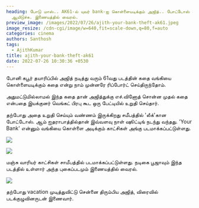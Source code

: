 ```yaml
---
heading: போடு மாஸ்.. AK61-ல் யுவர் bank-ஐ கொள்ளையடிக்கும் அஜித்.. போட்டோஸ் லீக்
  ஆயிடுச்சு. இணையத்தில் வைரல்.
preview_image: /images/2022/07/26/ajith-your-bank-theft-ak61.jpeg
image_resize: /cdn-cgi/image/w=640,fit=scale-down,q=80,f=auto
categories: cinema
authors: Santhosh
tags:
  - AjithKumar
title: ajith-your-bank-theft-ak61
date: 2022-07-26 10:30:36 +0530
---
```

போனி கபூர் தயாரிப்பில் அஜித் நடித்து வரும் 61வது படத்தின் கதை வங்கியை கொள்ளையடிக்கும் கதை என்று நாம் முன்னரே ரிப்போர்ட் செய்திருந்தோம்.

அதுமட்டுமில்லாமல் இந்த கதை தான் அஜித்துக்கு எச்.வினோத் சொன்ன முதல் கதை என்பதை இயக்குனர் வெங்கட் பிரபு கூட ஒரு பேட்டியில் உறுதி செய்தார்.

தற்போது அதை உறுதி செய்யும் வண்ணம் இருக்கிறது சமீபத்தில் 'லீக்'கான போட்டோஸ். ஆம் ஐதராபாத்தில்தான் இவ்வளவு நாள் ஷூட்டிங் நடந்து வந்தது.  'Your Bank' என்னும் வங்கியை கொள்ளை அடிக்கும் காட்சிகள் அங்கு படமாக்கப்பட்டுள்ளது.

![](/images/2022/07/26/ajith-ak61-leaked-photo-1.jpeg)

![](/images/2022/07/26/ajith-ak61-leaked-photo-2.jpeg)

மஞ்சு வாரியர் காட்சிகள் சாமீபத்தில் படமாக்கப்பட்டுள்ளது. நடிகை பூஜாவும் இந்த படத்தில் உள்ளார் அந்த புகைப்படமும் இணையத்தில் வைரல்.

![](/images/2022/07/26/ajith-ak61-leaked-photo.jpeg)

தற்போது vacation முடித்துவிட்டு சென்னை திரும்பிய அஜித், விரைவில் படக்குழுவினருடன் இணைவார்.
